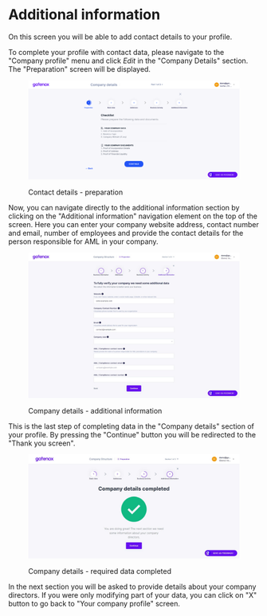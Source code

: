 # Additional information

On this screen you will be able to add contact details to your profile.

To complete your profile with contact data, please navigate to the "Company profile" menu and click _Edit_ in the "Company Details" section. The "Preparation" screen will be displayed.

<figure><img src="../../../docs/Images/preparation (1).png" alt="Contact details - preparation"><figcaption><p>Contact details - preparation</p></figcaption></figure>

Now, you can navigate directly to the additional information section by clicking on the "Additional information" navigation element on the top of the screen. Here you can enter your company website address, contact number and email, number of employees and provide the contact details for the person responsible for AML in your company.

<figure><img src="../../../.gitbook/assets/additional_info.png" alt="Company details - additional information"><figcaption><p>Company details - additional information</p></figcaption></figure>

This is the last step of completing data in the "Company details" section of your profile. By pressing the "Continue" button you will be redirected to the "Thank you screen".

<figure><img src="../../../.gitbook/assets/company_details_completed.png" alt="Company details - required data completed"><figcaption><p>Company details - required data completed</p></figcaption></figure>

In the next section you will be asked to provide details about your company directors. If you were only modifying part of your data, you can click on "X" button to go back to "Your company profile" screen.
